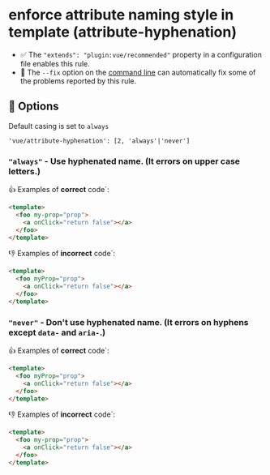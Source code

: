 # enforce attribute naming style in template (attribute-hyphenation)

- :white_check_mark: The `"extends": "plugin:vue/recommended"` property in a configuration file enables this rule.
- :wrench: The `--fix` option on the [command line](http://eslint.org/docs/user-guide/command-line-interface#fix) can automatically fix some of the problems reported by this rule.

## :wrench: Options

Default casing is set to `always`

```
'vue/attribute-hyphenation': [2, 'always'|'never']
```

### `"always"` - Use hyphenated name. (It errors on upper case letters.)

:+1: Examples of **correct** code`:

```html
<template>
  <foo my-prop="prop">
    <a onClick="return false"></a>
  </foo>
</template>
```

:-1: Examples of **incorrect** code`:

```html
<template>
  <foo myProp="prop">
    <a onClick="return false"></a>
  </foo>
</template>
```

### `"never"` - Don't use hyphenated name. (It errors on hyphens except `data-` and `aria-`.)

:+1: Examples of **correct** code`:

```html
<template>
  <foo myProp="prop">
    <a onClick="return false"></a>
  </foo>
</template>
```

:-1: Examples of **incorrect** code`:

```html
<template>
  <foo my-prop="prop">
    <a onClick="return false"></a>
  </foo>
</template>
```
